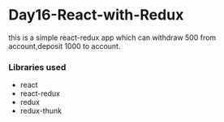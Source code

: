 ﻿# Day16-React-with-Redux
 
 this is a simple react-redux app which can withdraw 500 from account,deposit 1000 to account.
 
 ### Libraries used
 
 - react
 - react-redux
 - redux
 - redux-thunk
